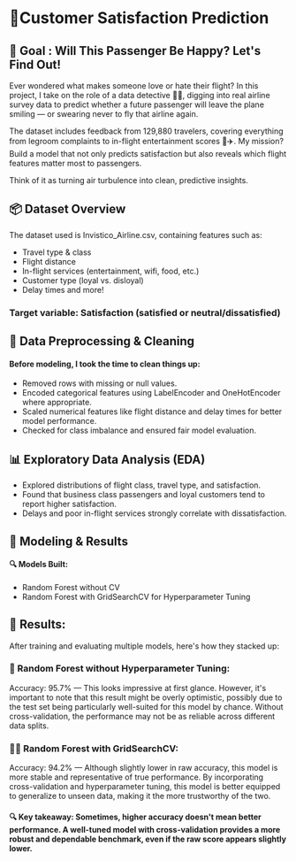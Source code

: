 # 🚀Customer Satisfaction Prediction

## 🎫 Goal : Will This Passenger Be Happy? Let's Find Out!

Ever wondered what makes someone love or hate their flight? In this project, I take on the role of a data detective 🕵️‍♀️, digging into real airline survey data to predict whether a future passenger will leave the plane smiling — or swearing never to fly that airline again.

The dataset includes feedback from 129,880 travelers, covering everything from legroom complaints to in-flight entertainment scores 🍿✈️. My mission? Build a model that not only predicts satisfaction but also reveals which flight features matter most to passengers.

Think of it as turning air turbulence into clean, predictive insights.

## 📦 Dataset Overview
The dataset used is Invistico_Airline.csv, containing features such as:
* Travel type & class
* Flight distance
* In-flight services (entertainment, wifi, food, etc.)
* Customer type (loyal vs. disloyal)
* Delay times and more!
### Target variable: Satisfaction (satisfied or neutral/dissatisfied)

## 🧹 Data Preprocessing & Cleaning
#### Before modeling, I took the time to clean things up:
* Removed rows with missing or null values.
* Encoded categorical features using LabelEncoder and OneHotEncoder where appropriate.
* Scaled numerical features like flight distance and delay times for better model performance.
* Checked for class imbalance and ensured fair model evaluation.

## 📊 Exploratory Data Analysis (EDA)
* Explored distributions of flight class, travel type, and satisfaction.
* Found that business class passengers and loyal customers tend to report higher satisfaction.
* Delays and poor in-flight services strongly correlate with dissatisfaction.

## 🤖 Modeling & Results
#### 🔍 Models Built:
* Random Forest without CV
* Random Forest with GridSearchCV for Hyperparameter Tuning

## 🏁 Results:
After training and evaluating multiple models, here's how they stacked up:

### 🌳 Random Forest without Hyperparameter Tuning:
Accuracy: 95.7% — This looks impressive at first glance. However, it's important to note that this result might be overly optimistic, possibly due to the test set being particularly well-suited for this model by chance. Without cross-validation, the performance may not be as reliable across different data splits.

### 🌲🌲 Random Forest with GridSearchCV:
Accuracy: 94.2% — Although slightly lower in raw accuracy, this model is more stable and representative of true performance. By incorporating cross-validation and hyperparameter tuning, this model is better equipped to generalize to unseen data, making it the more trustworthy of the two.

#### 🔍 Key takeaway: Sometimes, higher accuracy doesn't mean better performance. A well-tuned model with cross-validation provides a more robust and dependable benchmark, even if the raw score appears slightly lower.


